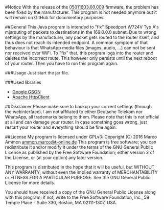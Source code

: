 #Notice
With the release of the [05011603.00.009](https://www.telekom.de/hilfe/geraete-zubehoer/router/speedport-w-724v/firmware-fuer-den-speedport-w-724v-typ-a) firmware, the problem has been fixed by the manufacturer. This program is not needed anymore but it will remain on GitHub for documentary purposes.

##General
This Java program is intended to "fix" Speedport W724V Typ A's misrouting of packets to destinations in the 169.0.0.0 subnet.
Due to wrong settings by the manufacturer, any packet gets routed to the router itself, and thus does not reach its intended endpoint.
A common symptom of that behaviour is that WhatsApp media files (images, audio, ...) can not be sent nor received over WiFi.
To "fix" that, this program logs into the router and deletes the incorrect route.
This however only persists until the next reboot of your router. Then you have to run this program again.

###Usage
Just start the jar file.

###Used libraries

* [Google GSON](https://github.com/google/gson)
* [Apache HttpClient](https://hc.apache.org/httpcomponents-client-ga/index.html) 

##Disclaimer
Please make sure to backup your current settings (through the webinterface).
I am not affiliated to either Deutsche Telekom nor WhatsApp, all trademarks belong to them.
Please note that this is not official at all and can damage your router.
In case something goes wrong, just restart your router and everything should be fine again.

##License
My program is licensed under GPLv3:
Copyright (C) 2016 Marco Ammon <ammon.marco@t-online.de>
This program is free software; you can redistribute it and/or
modify it under the terms of the GNU General Public License
as published by the Free Software Foundation; either version 3
of the License, or (at your option) any later version.

This program is distributed in the hope that it will be useful,
but WITHOUT ANY WARRANTY; without even the implied warranty of
MERCHANTABILITY or FITNESS FOR A PARTICULAR PURPOSE.  See the
GNU General Public License for more details.

You should have received a copy of the GNU General Public License
along with this program; if not, write to the Free Software
Foundation, Inc., 59 Temple Place - Suite 330, Boston, MA  02111-1307, USA.
